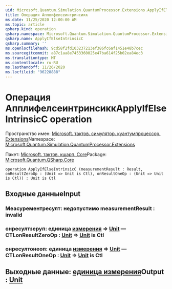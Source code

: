 ```yaml
---
uid: Microsoft.Quantum.Simulation.QuantumProcessor.Extensions.ApplyIfElseIntrinsicC
title: Операция Апплифелсеинтринсикк
ms.date: 11/25/2020 12:00:00 AM
ms.topic: article
qsharp.kind: operation
qsharp.namespace: Microsoft.Quantum.Simulation.QuantumProcessor.Extensions
qsharp.name: ApplyIfElseIntrinsicC
qsharp.summary: ''
ms.openlocfilehash: 9cd58f2fd103237213ef386fc6af1451e48b7cec
ms.sourcegitcommit: a87c1aa8e7453360025e47ba614f25b02ea84ec3
ms.translationtype: MT
ms.contentlocale: ru-RU
ms.lasthandoff: 11/26/2020
ms.locfileid: "96228888"
---
```

# <a name="applyifelseintrinsicc-operation"></a><span data-ttu-id="7b685-102">Операция Апплифелсеинтринсикк</span><span class="sxs-lookup"><span data-stu-id="7b685-102">ApplyIfElseIntrinsicC operation</span></span>

<span data-ttu-id="7b685-103">Пространство имен: [Microsoft. тактов. симулятор. куантумпроцессор. Extensions](xref:Microsoft.Quantum.Simulation.QuantumProcessor.Extensions)</span><span class="sxs-lookup"><span data-stu-id="7b685-103">Namespace: [Microsoft.Quantum.Simulation.QuantumProcessor.Extensions](xref:Microsoft.Quantum.Simulation.QuantumProcessor.Extensions)</span></span>

<span data-ttu-id="7b685-104">Пакет: [Microsoft. тактов. кшарп. Core](https://nuget.org/packages/Microsoft.Quantum.QSharp.Core)</span><span class="sxs-lookup"><span data-stu-id="7b685-104">Package: [Microsoft.Quantum.QSharp.Core](https://nuget.org/packages/Microsoft.Quantum.QSharp.Core)</span></span>




```qsharp
operation ApplyIfElseIntrinsicC (measurementResult : Result, onResultZeroOp : (Unit => Unit is Ctl), onResultOneOp : (Unit => Unit is Ctl)) : Unit is Ctl
```


## <a name="input"></a><span data-ttu-id="7b685-105">Входные данные</span><span class="sxs-lookup"><span data-stu-id="7b685-105">Input</span></span>

### <a name="measurementresult--__invalidresult__"></a><span data-ttu-id="7b685-106">Меасурементресулт: __недопустимо <Result>__</span><span class="sxs-lookup"><span data-stu-id="7b685-106">measurementResult : __invalid<Result>__</span></span>




### <a name="onresultzeroop--unit--unit--is-ctl"></a><span data-ttu-id="7b685-107">онресултзеруп: единица [измерения](xref:microsoft.quantum.lang-ref.unit) => [Unit](xref:microsoft.quantum.lang-ref.unit) — CTL</span><span class="sxs-lookup"><span data-stu-id="7b685-107">onResultZeroOp : [Unit](xref:microsoft.quantum.lang-ref.unit) => [Unit](xref:microsoft.quantum.lang-ref.unit)  is Ctl</span></span>




### <a name="onresultoneop--unit--unit--is-ctl"></a><span data-ttu-id="7b685-108">онресултонеоп: единица [измерения](xref:microsoft.quantum.lang-ref.unit) => [Unit](xref:microsoft.quantum.lang-ref.unit) — CTL</span><span class="sxs-lookup"><span data-stu-id="7b685-108">onResultOneOp : [Unit](xref:microsoft.quantum.lang-ref.unit) => [Unit](xref:microsoft.quantum.lang-ref.unit)  is Ctl</span></span>





## <a name="output--unit"></a><span data-ttu-id="7b685-109">Выходные данные: [единица измерения](xref:microsoft.quantum.lang-ref.unit)</span><span class="sxs-lookup"><span data-stu-id="7b685-109">Output : [Unit](xref:microsoft.quantum.lang-ref.unit)</span></span>

